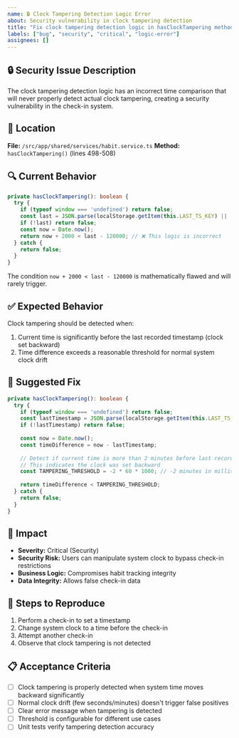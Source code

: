```yaml
---
name: 🔒 Clock Tampering Detection Logic Error
about: Security vulnerability in clock tampering detection
title: "Fix clock tampering detection logic in hasClockTampering method"
labels: ["bug", "security", "critical", "logic-error"]
assignees: []
---
```


## 🔒 Security Issue Description

The clock tampering detection logic has an incorrect time comparison that will never properly detect actual clock tampering, creating a security vulnerability in the check-in system.

## 📍 Location

**File:** `/src/app/shared/services/habit.service.ts`
**Method:** `hasClockTampering()` (lines 498-508)

## 🔍 Current Behavior

```typescript
private hasClockTampering(): boolean {
  try {
    if (typeof window === 'undefined') return false;
    const last = JSON.parse(localStorage.getItem(this.LAST_TS_KEY) || '0');
    if (!last) return false;
    const now = Date.now();
    return now + 2000 < last - 120000; // ❌ This logic is incorrect
  } catch {
    return false;
  }
}
```

The condition `now + 2000 < last - 120000` is mathematically flawed and will rarely trigger.

## ✅ Expected Behavior

Clock tampering should be detected when:
1. Current time is significantly before the last recorded timestamp (clock set backward)
2. Time difference exceeds a reasonable threshold for normal system clock drift

## 🔧 Suggested Fix

```typescript
private hasClockTampering(): boolean {
  try {
    if (typeof window === 'undefined') return false;
    const lastTimestamp = JSON.parse(localStorage.getItem(this.LAST_TS_KEY) || '0');
    if (!lastTimestamp) return false;
    
    const now = Date.now();
    const timeDifference = now - lastTimestamp;
    
    // Detect if current time is more than 2 minutes before last recorded time
    // This indicates the clock was set backward
    const TAMPERING_THRESHOLD = -2 * 60 * 1000; // -2 minutes in milliseconds
    
    return timeDifference < TAMPERING_THRESHOLD;
  } catch {
    return false;
  }
}
```

## 🚨 Impact

- **Severity:** Critical (Security)
- **Security Risk:** Users can manipulate system clock to bypass check-in restrictions
- **Business Logic:** Compromises habit tracking integrity
- **Data Integrity:** Allows false check-in data

## 🧪 Steps to Reproduce

1. Perform a check-in to set a timestamp
2. Change system clock to a time before the check-in
3. Attempt another check-in
4. Observe that clock tampering is not detected

## 📋 Acceptance Criteria

- [ ] Clock tampering is properly detected when system time moves backward significantly
- [ ] Normal clock drift (few seconds/minutes) doesn't trigger false positives
- [ ] Clear error message when tampering is detected
- [ ] Threshold is configurable for different use cases
- [ ] Unit tests verify tampering detection accuracy